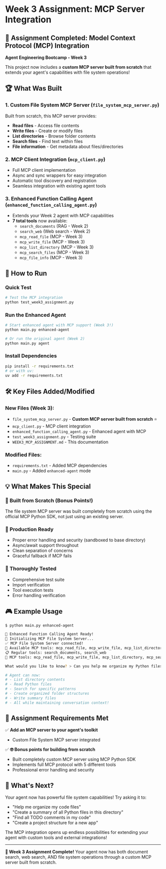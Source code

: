 # Week 3 Assignment: MCP Server Integration

## 🎯 Assignment Completed: Model Context Protocol (MCP) Integration

**Agent Engineering Bootcamp - Week 3**

This project now includes a **custom MCP server built from scratch** that extends your agent's capabilities with file system operations!

## 🏆 What Was Built

### 1. Custom File System MCP Server (`file_system_mcp_server.py`)
Built from scratch, this MCP server provides:
- **Read files** - Access file contents
- **Write files** - Create or modify files  
- **List directories** - Browse folder contents
- **Search files** - Find text within files
- **File information** - Get metadata about files/directories

### 2. MCP Client Integration (`mcp_client.py`)
- Full MCP client implementation
- Async and sync wrappers for easy integration
- Automatic tool discovery and registration
- Seamless integration with existing agent tools

### 3. Enhanced Function Calling Agent (`enhanced_function_calling_agent.py`)
- Extends your Week 2 agent with MCP capabilities
- **7 total tools** now available:
  - `search_documents` (RAG - Week 2)
  - `search_web` (Web search - Week 2) 
  - `mcp_read_file` (MCP - Week 3)
  - `mcp_write_file` (MCP - Week 3)
  - `mcp_list_directory` (MCP - Week 3)
  - `mcp_search_files` (MCP - Week 3)
  - `mcp_file_info` (MCP - Week 3)

## 🚀 How to Run

### Quick Test
```bash
# Test the MCP integration
python test_week3_assignment.py
```

### Run the Enhanced Agent
```bash
# Start enhanced agent with MCP support (Week 3!)
python main.py enhanced-agent

# Or run the original agent (Week 2)
python main.py agent
```

### Install Dependencies
```bash
pip install -r requirements.txt
# or with uv:
uv add -r requirements.txt
```

## 🛠️ Key Files Added/Modified

### New Files (Week 3):
- `file_system_mcp_server.py` - **Custom MCP server built from scratch** ⭐
- `mcp_client.py` - MCP client integration
- `enhanced_function_calling_agent.py` - Enhanced agent with MCP
- `test_week3_assignment.py` - Testing suite
- `WEEK3_MCP_ASSIGNMENT.md` - This documentation

### Modified Files:
- `requirements.txt` - Added MCP dependencies
- `main.py` - Added `enhanced-agent` mode

## 💡 What Makes This Special

### 🌟 Built from Scratch (Bonus Points!)
The file system MCP server was built completely from scratch using the official MCP Python SDK, not just using an existing server.

### 🔧 Production Ready
- Proper error handling and security (sandboxed to base directory)
- Async/await support throughout
- Clean separation of concerns
- Graceful fallback if MCP fails

### 🧪 Thoroughly Tested
- Comprehensive test suite
- Import verification
- Tool execution tests
- Error handling verification

## 🎮 Example Usage

```bash
$ python main.py enhanced-agent

🚀 Enhanced Function Calling Agent Ready!
🔧 Initializing MCP File System Server...
✅ MCP File System Server connected!
📁 Available MCP tools: mcp_read_file, mcp_write_file, mcp_list_directory, mcp_search_files, mcp_file_info
📋 Regular tools: search_documents, search_web
🔧 MCP tools: mcp_read_file, mcp_write_file, mcp_list_directory, mcp_search_files, mcp_file_info

What would you like to know? > Can you help me organize my Python files?

# Agent can now:
# - List directory contents
# - Read Python files
# - Search for specific patterns
# - Create organized folder structures
# - Write summary files
# - All while maintaining conversation context!
```

## 🎯 Assignment Requirements Met

✅ **Add an MCP server to your agent's toolkit**
- Custom File System MCP server integrated

✅ **🤓 Bonus points for building from scratch**
- Built completely custom MCP server using MCP Python SDK
- Implements full MCP protocol with 5 different tools
- Professional error handling and security

## 🔮 What's Next?

Your agent now has powerful file system capabilities! Try asking it to:
- "Help me organize my code files"
- "Create a summary of all Python files in this directory"
- "Find all TODO comments in my code"
- "Create a project structure for a new app"

The MCP integration opens up endless possibilities for extending your agent with custom tools and external integrations!

---

**🎉 Week 3 Assignment Complete!** Your agent now has both document search, web search, AND file system operations through a custom MCP server built from scratch. 